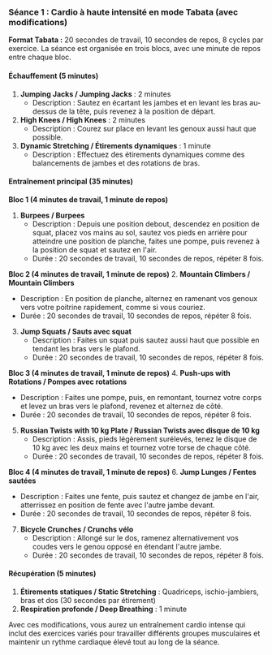 ### Séance 1 : Cardio à haute intensité en mode Tabata (avec modifications)

**Format Tabata :** 20 secondes de travail, 10 secondes de repos, 8 cycles par exercice. La séance est organisée en trois blocs, avec une minute de repos entre chaque bloc.

#### Échauffement (5 minutes)
1. **Jumping Jacks / Jumping Jacks** : 2 minutes
   - Description : Sautez en écartant les jambes et en levant les bras au-dessus de la tête, puis revenez à la position de départ.
2. **High Knees / High Knees** : 2 minutes
   - Description : Courez sur place en levant les genoux aussi haut que possible.
3. **Dynamic Stretching / Étirements dynamiques** : 1 minute
   - Description : Effectuez des étirements dynamiques comme des balancements de jambes et des rotations de bras.

#### Entraînement principal (35 minutes)
**Bloc 1 (4 minutes de travail, 1 minute de repos)**
1. **Burpees / Burpees**
   - Description : Depuis une position debout, descendez en position de squat, placez vos mains au sol, sautez vos pieds en arrière pour atteindre une position de planche, faites une pompe, puis revenez à la position de squat et sautez en l'air.
   - Durée : 20 secondes de travail, 10 secondes de repos, répéter 8 fois.

**Bloc 2 (4 minutes de travail, 1 minute de repos)**
2. **Mountain Climbers / Mountain Climbers**
   - Description : En position de planche, alternez en ramenant vos genoux vers votre poitrine rapidement, comme si vous couriez.
   - Durée : 20 secondes de travail, 10 secondes de repos, répéter 8 fois.

3. **Jump Squats / Sauts avec squat**
   - Description : Faites un squat puis sautez aussi haut que possible en tendant les bras vers le plafond.
   - Durée : 20 secondes de travail, 10 secondes de repos, répéter 8 fois.

**Bloc 3 (4 minutes de travail, 1 minute de repos)**
4. **Push-ups with Rotations / Pompes avec rotations**
   - Description : Faites une pompe, puis, en remontant, tournez votre corps et levez un bras vers le plafond, revenez et alternez de côté.
   - Durée : 20 secondes de travail, 10 secondes de repos, répéter 8 fois.

5. **Russian Twists with 10 kg Plate / Russian Twists avec disque de 10 kg**
   - Description : Assis, pieds légèrement surélevés, tenez le disque de 10 kg avec les deux mains et tournez votre torse de chaque côté.
   - Durée : 20 secondes de travail, 10 secondes de repos, répéter 8 fois.

**Bloc 4 (4 minutes de travail, 1 minute de repos)**
6. **Jump Lunges / Fentes sautées**
   - Description : Faites une fente, puis sautez et changez de jambe en l'air, atterrissez en position de fente avec l'autre jambe devant.
   - Durée : 20 secondes de travail, 10 secondes de repos, répéter 8 fois.

7. **Bicycle Crunches / Crunchs vélo**
   - Description : Allongé sur le dos, ramenez alternativement vos coudes vers le genou opposé en étendant l'autre jambe.
   - Durée : 20 secondes de travail, 10 secondes de repos, répéter 8 fois.

#### Récupération (5 minutes)
1. **Étirements statiques / Static Stretching** : Quadriceps, ischio-jambiers, bras et dos (30 secondes par étirement)
2. **Respiration profonde / Deep Breathing** : 1 minute

Avec ces modifications, vous aurez un entraînement cardio intense qui inclut des exercices variés pour travailler différents groupes musculaires et maintenir un rythme cardiaque élevé tout au long de la séance.